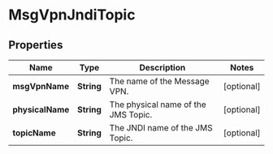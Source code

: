 
# MsgVpnJndiTopic

## Properties
Name | Type | Description | Notes
------------ | ------------- | ------------- | -------------
**msgVpnName** | **String** | The name of the Message VPN. |  [optional]
**physicalName** | **String** | The physical name of the JMS Topic. |  [optional]
**topicName** | **String** | The JNDI name of the JMS Topic. |  [optional]



